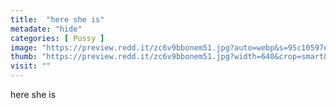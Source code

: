 ```yaml
---
title:  "here she is"
metadate: "hide"
categories: [ Pussy ]
image: "https://preview.redd.it/zc6v9bbonem51.jpg?auto=webp&s=95c10597eec61da61efc37462db1d1d4bb5f1ade"
thumb: "https://preview.redd.it/zc6v9bbonem51.jpg?width=640&crop=smart&auto=webp&s=357973cb1c64da7a25ff08df7209c318aa496de0"
visit: ""
---
```

here she is
